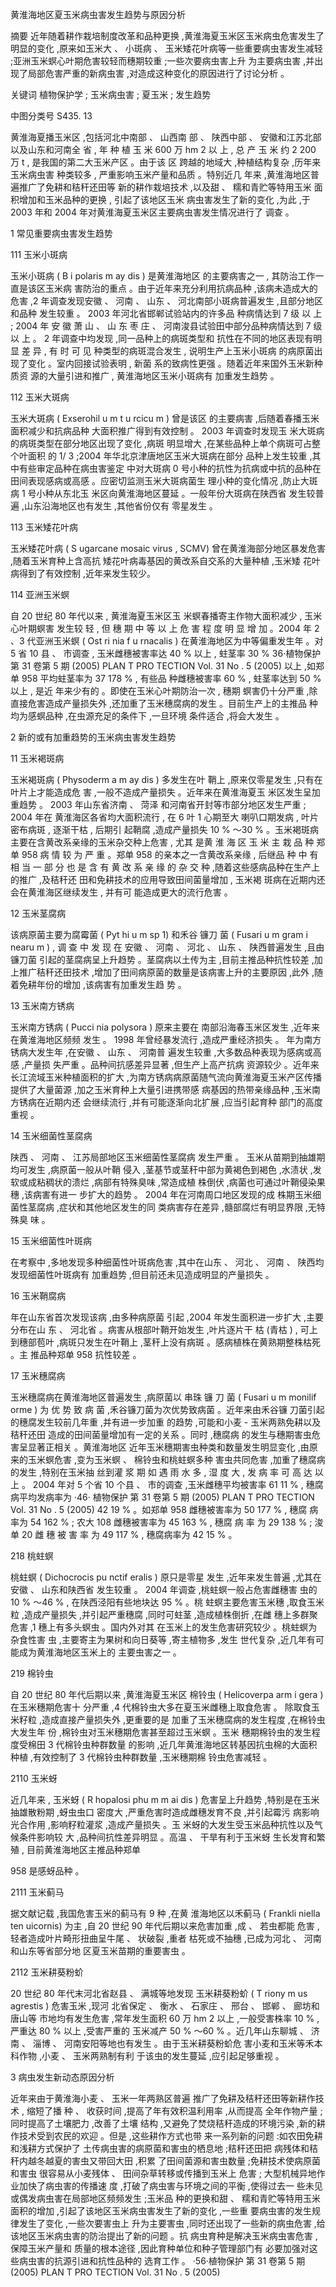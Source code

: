 黄淮海地区夏玉米病虫害发生趋势与原因分析 

摘要 近年随着耕作栽培制度改革和品种更换 ,黄淮海夏玉米区玉米病虫危害发生了明显的变化 ,原来如玉米大 、 小斑病 、 玉米矮花叶病等一些重要病虫害发生减轻 ;亚洲玉米螟心叶期危害较轻而穗期较重 ;一些次要病虫害上升 为主要病虫害 ,并出现了局部危害严重的新病虫害 ,对造成这种变化的原因进行了讨论分析 。 

关键词 植物保护学 ; 玉米病虫害 ; 夏玉米 ; 发生趋势 

中图分类号 S435. 13 

黄淮海夏播玉米区 ,包括河北中南部 、 山西南 部 、 陕西中部 、 安徽和江苏北部以及山东和河南全 省 , 年 种 植 玉 米 600 万 hm 2 以 上 , 总 产 玉 米 约 2 200 万 t , 是我国的第二大玉米产区 。由于该 区 跨越的地域大 ,种植结构复杂 ,历年来玉米病虫害 种类较多 , 严重影响玉米产量和品质 。特别近几 年来 ,黄淮海地区普遍推广了免耕和秸秆还田等 新的耕作栽培技术 ,以及甜 、 糯和青贮等特用玉米 面积增加和玉米品种的更换 , 引起了该地区玉米 病虫害发生了新的变化 ,为此 ,于 2003 年和 2004 年对黄淮海夏玉米区主要病虫害发生情况进行了 调查 。 

1 常见重要病虫害发生趋势 

111 玉米小斑病 

玉米小斑病 ( B i polaris m ay dis ) 是黄淮海地区 的主要病害之一 , 其防治工作一直是该区玉米病 害防治的重点 。由于近年来充分利用抗病品种 ,该病未造成大的危害 ,2 年调查发现安徽 、 河南 、 山东 、 河北南部小斑病普遍发生 ,且部分地区和品种 发生较重 。 2003 年河北省邯郸试验站内的许多品 种病情达到 7 级 以 上 ; 2004 年 安 徽 萧 山 、 山 东 枣 庄 、 河南浚县试验田中部分品种病情达到 7 级以 上 。 2 年调查中均发现 ,同一品种上的病斑类型和 抗性在不同的地区表现有明显 差 异 , 有 时 可 见 种类型的病斑混合发生 , 说明生产上玉米小斑病 的病原菌出现了变化 。室内回接试验表明 , 新菌 系的致病性更强 。随着近年来国外玉米新种质资 源的大量引进和推广 , 黄淮海地区玉米小斑病有 加重发生趋势 。 

112 玉米大斑病 

玉米大斑病 ( Exserohil u m t u rcicu m ) 曾是该区 的主要病害 ,后随着春播玉米面积减少和抗病品种 大面积推广得到有效控制 。 2003 年调查时发现玉 米大斑病的病斑类型在部分地区出现了变化 ,病斑 明显增大 ,在某些品种上单个病斑可占整个叶面积 的 1/ 3 ;2004 年华北京津唐地区玉米大斑病在部分 品种上发生较重 ,其中有些审定品种在病虫害鉴定 中对大斑病 0 号小种的抗性为抗病或中抗的品种在 田间表现感病或高感 。应密切监测玉米大斑病菌生 理小种的变化情况 ,防止大斑病 1 号小种从东北玉 米区向黄淮海地区蔓延 。一般年份大斑病在陕西省 发生较普遍 ,山东沿海地区也有发生 ,其他省份仅有 零星发生 。 

113 玉米矮花叶病 

玉米矮花叶病 ( S ugarcane mosaic virus , SCMV) 曾在黄淮海部分地区暴发危害 ,随着玉米育种上含高抗 矮花叶病毒基因的黄改系自交系的大量种植 ,玉米矮 花叶病得到了有效控制 ,近年来发生较少。 

114 亚洲玉米螟 

自 20 世纪 80 年代以来 , 黄淮海夏玉米区玉 米螟春播寄主作物大面积减少 , 玉米心叶期螟害 发生较 轻 , 但 穗 期 中 等 以 上 危 害 程 度 明 显 增 加 。2004 年 2 、3 代亚洲玉米螟 ( Ost ri nia f u rnacalis ) 在黄淮海地区为中等偏重发生年 。对 5 省 10 县 、 市调查 , 玉米雌穗被害率达 40 % 以上 , 蛀茎率 30 % 36·植物保护 第 31 卷第 5 期 (2005) PLAN T PRO TECTION Vol. 31 No . 5 (2005) 以上 ,如郑单 958 平均蛀茎率为 37 178 % , 有些品 种雌穗被害率 60 % , 蛀茎率达到 50 % 以上 , 是近 年来少有的 。即使在玉米心叶期防治一次 , 穗期 螟害仍十分严重 ,除直接危害造成产量损失外 ,还加重了玉米穗腐病的发生 。目前生产上的主推品 种均为感螟品种 ,在虫源充足的条件下 ,一旦环境 条件适合 ,将会大发生 。 

2 新的或有加重趋势的玉米病虫害发生趋势 

11 玉米褐斑病 

玉米褐斑病 ( Physoderm a m ay dis ) 多发生在叶 鞘上 ,原来仅零星发生 ,只有在叶片上才能造成危 害 ,一般不造成产量损失 。近年来在黄淮海夏玉 米区发生呈加重趋势 。 2003 年山东省济南 、 菏泽 和河南省开封等市部分地区发生严重 ; 2004 年在 黄淮海区各省均大面积流行 , 在 6 叶 1 心期至大 喇叭口期发病 , 叶片密布病斑 , 逐渐干枯 , 后期引 起鞘腐 ,造成产量损失 10 % ～30 % 。玉米褐斑病 主要在含黄改系亲缘的玉米杂交种上危害 , 尤其 是黄 淮 海 区 玉 米 主 栽 品 种 郑 单 958 病 情 较 为 严 重 。郑单 958 的亲本之一含黄改系亲缘 , 后继品 种 中 有 相 当 一 部 分 也 是 含 有 黄 改 系 亲 缘 的 杂 交 种 ,随着这些感病品种在生产上的推广 ,及秸秆还 田和免耕技术的应用导致田间菌量增加 , 玉米褐 斑病在近期内还会在黄淮海区继续发生 , 并有可 能造成更大的流行危害 。 

12 玉米茎腐病 

该病原菌主要为腐霉菌 ( Pyt hi u m sp 1) 和禾谷 镰刀 菌 ( Fusari u m gram i nearu m ) , 调 查 中 发 现 在 安徽 、 河南 、 河北 、 山东 、 陕西普遍发生 ,且由镰刀菌 引起的茎腐病呈上升趋势 。茎腐病以土传为主 ,目前主推品种抗性较差 ,加上推广秸秆还田技术 ,增加了田间病原菌的数量是该病害上升的主要原因 ,此外 ,随着免耕年份的增加 ,该病害有加重发生趋 势 。 

13 玉米南方锈病 

玉米南方锈病 ( Pucci nia polysora ) 原来主要在 南部沿海春玉米区发生 ,近年来在黄淮海地区频频 发生 。 1998 年曾经暴发流行 ,造成严重经济损失 。  年为南方锈病大发生年 ,在安徽 、 山东 、 河南普 遍发生较重 ,大多数品种表现为感病或高感 ,产量损 失严重 。品种间抗感差异显著 ,但生产上高产抗病 资源较少 。近年来长江流域玉米种植面积的扩大 ,为南方锈病病原菌随气流向黄淮海夏玉米产区传播 提供了大量菌源 ,加之玉米育种上大量引进携带感 病基因的热带亲缘品种 ,玉米南方锈病在近期内还 会继续流行 ,并有可能逐渐向北扩展 ,应当引起育种 部门的高度重视 。 

14 玉米细菌性茎腐病 

陕西 、 河南 、 江苏局部地区玉米细菌性茎腐病 发生严重 。 玉米从苗期到抽雄期均可发生 ,病原菌一般从叶鞘 侵入 ,茎基节或茎秆中部为黄褐色到褐色 ,水渍状 ,发软或成粘稠状的溃烂 ,病部有特殊臭味 ,常造成植 株倒伏 ,病菌也可通过叶鞘侵染果穗 ,该病害有进一 步扩大的趋势 。 2004 年在河南周口地区发现的成 株期玉米细菌性茎腐病 ,症状和其他地区发生的同 类病害存在差异 ,髓部腐烂有明显界限 ,无特殊臭 味 。 

15 玉米细菌性叶斑病 

在考察中 ,多地发现多种细菌性叶斑病危害 ,其中在山东 、 河北 、 河南 、 陕西均发现细菌性叶斑病有 加重趋势 ,但目前还未见造成明显的产量损失 。

16 玉米鞘腐病  

年在山东省首次发现该病 ,由多种病原菌 引起 ,2004 年发生面积进一步扩大 ,主要分布在山 东 、 河北省 。病害从根部叶鞘开始发生 ,叶片逐片干 枯 (青枯 ) , 可上到穗部苞叶 ,病斑只发生在叶鞘上 ,茎秆上没有病斑 。感病植株在黄熟期整株枯死 。主 推品种郑单 958 抗性较差 。 

17 玉米穗腐病 

玉米穗腐病在黄淮海地区普遍发生 ,病原菌以 串珠 镰 刀 菌 ( Fusari u m monilif orme ) 为 优 势 致 病 菌 ,禾谷镰刀菌为次优势致病菌 。近年来由禾谷镰 刀菌引起的穗腐发生较前几年重 ,并有进一步加重 的趋势 ,可能和小麦 - 玉米两熟免耕以及秸秆还田 造成的田间菌量增加有一定的关系 。同时 ,穗腐病 的发生与穗期害虫危害呈显著正相关 。黄淮海地区 近年玉米穗期害虫种类和数量发生明显变化 ,由原 来的玉米螟危害 ,变为玉米螟 、 棉铃虫和桃蛀螟多种 害虫共同危害 ,加重了穗腐病的发生 ,特别在玉米抽 丝到灌 浆 期 如 遇 雨 水 多 , 湿 度 大 , 发 病 率 可 高 达 以上 。 2004 年对 5 个省 10 个县 、 市的调查 ,玉米雌穗平均被害率 61 11 % , 穗腐病平均发病率为 ·46· 植物保护 第 31 卷第 5 期 (2005) PLAN T PRO TECTION Vol. 31 No . 5 (2005) 42 19 % 。如郑单 958 雌穗被害率为 50 177 % , 穗腐 病率为 54 162 % ; 农大 108 雌穗被害率为 45 163 % , 穗腐 病 率 为 29 138 % ; 浚 单 20 雌 穗 被 害 率 为 49 117 % , 穗腐病率为 42 15 % 。

218 桃蛀螟 

桃蛀螟 ( Dichocrocis pu nctif eralis ) 原只是零星 发生 ,近年来发生普遍 ,尤其在安徽 、 山东和陕西省 发生较重 。 2004 年调查 ,桃蛀螟一般占危害雌穗害 虫的 10 % ～46 % , 在陕西泾阳有些地块达 95 % 。桃 蛀螟主要危害玉米穗 ,取食玉米粒 ,造成产量损失 ,并引起严重穗腐 ,同时可蛀茎 ,造成植株倒折 ,在雌 穗上多群聚危害 ,1 穗上有多头螟虫 。国内外对其 在玉米上的发生危害研究较少 。桃蛀螟为杂食性害 虫 ,主要寄主为果树和向日葵等 ,寄主植物多 ,发生 世代复杂 ,近几年有可能成为黄淮海地区玉米上的 主要虫害之一 。 

219 棉铃虫 

自 20 世纪 80 年代后期以来 ,黄淮海夏玉米区 棉铃虫 ( Helicoverpa arm i gera ) 在玉米穗期危害十 分严重 ,4 代棉铃虫大多在夏玉米雌穗上取食危害 。 除取食玉米籽粒 ,造成直接产量损失外 ,更重要的是 加重了玉米穗腐病的发生程度 ,在棉铃虫大发生年 份 ,棉铃虫对玉米穗期危害甚至超过玉米螟 。玉米 穗期棉铃虫的发生程度受棉田 3 代棉铃虫种群数量 的影响 ,近几年黄淮海地区转基因抗虫棉的大面积 种植 ,有效控制了 3 代棉铃虫种群数量 ,玉米穗期棉 铃虫危害减轻 。 

2110 玉米蚜 

近几年来 , 玉米蚜 ( R hopalosi phu m m ai dis ) 危害呈上升趋势 ,特别是在玉米抽雄散粉期 ,蚜虫虫口 密度大 ,严重危害时造成雌穗发育不良 ,并引起霉污 病影响光合作用 ,影响籽粒灌浆 ,造成产量损失 。玉 米蚜的大发生受玉米品种抗性以及气候条件影响较 大 ,品种间抗性差异明显 。高温 、 干旱有利于玉米蚜 生长发育和繁殖 , 目前黄淮海地区主推品种郑单 

958 是感蚜品种 。 

2111 玉米蓟马 

据文献记载 ,我国危害玉米的蓟马有 9 种 ,在黄 淮海地区以禾蓟马 ( Frankli niella ten uicornis) 为主 ,自 20 世纪 90 年代后期以来危害加重 ,成 、 若虫都能 危害 ,轻者造成叶片畸形扭曲呈牛尾 、 状破裂 ,重者 枯死或不抽穗 ,已成为河北 、 河南和山东等省部分地 区夏玉米苗期的重要害虫 。 

2112 玉米耕葵粉蚧 

20 世纪 80 年代末河北省赵县 、 满城等地发现 玉米耕葵粉蚧 ( T riony m us agrestis ) 危害玉米 ,现河 北省保定 、 衡水 、 石家庄 、 邢台 、 邯郸 、 廊坊和唐山等 市地均有发生危害 ,常年发生面积 60 万 hm 2 以上 ,一般受害株率 10 % , 严重达 80 % 以上 ,受害严重的 玉米减产 50 % ～60 % 。近几年山东聊城 、 济南 、 淄博 、 河南安阳等地也有发生 。由于玉米耕葵粉蚧危 害小麦和玉米等禾本科作物 ,小麦 、 玉米两熟制有利 于该虫的发生蔓延 ,应引起足够重视 。 

3 病虫发生新动态原因分析 

近年来由于黄淮海小麦 、 玉米一年两熟区普遍 推广了免耕及秸秆还田等新耕作技术 , 缩短了播 种 、 收获时间 ,提高了年有效积温利用率 ,从而提高 全年作物产量 ; 同时提高了土壤肥力 ,改善了土壤 结构 ,又避免了焚烧秸秆造成的环境污染 ,新的耕 作技术受到农民的欢迎 。但是 ,这些耕作方式也带 来一系列新的问题 :如农田免耕和浅耕方式保护了 土传病虫害的病原菌和害虫的栖息地 ;秸秆还田把 病残体和秸秆内越冬越夏的害虫又带回大田 ,积累 了田间菌源和害虫数量 ;免耕技术使病原菌和害虫 很容易从小麦残体 、 田间杂草转移或传播到玉米上 危害 ; 大型机械异地作业加快了病虫害的传播速 度 ,打破了病虫害与环境之间的平衡 ,使得过去一 些未见或偶发病虫害在局部地区频频发生 ;玉米品 种的更换和甜 、 糯和青贮等特用玉米面积的增加 ,引起了该地区玉米病虫害发生了新的变化 ,一些重 要病虫害的发生规律发生了变化 ,一些次要害虫上 升为主要害虫 ,同时还出现了一些新的病虫危害 ,给该地区玉米病虫害的防治提出了新的问题 。抗 病虫育种是解决玉米病虫害危害 ,保障玉米产量和 质量的根本途径 ,因此育种单位和种子管理部门有 必要加强对这些病虫害的抗源引进和抗性品种的 选育工作 。 ·56·植物保护 第 31 卷第 5 期 (2005) PLAN T PRO TECTION Vol. 31 No . 5 (2005)

